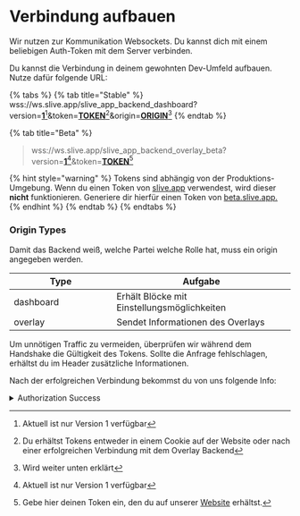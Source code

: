 # Verbindung aufbauen

Wir nutzen zur Kommunikation Websockets. Du kannst dich mit einem beliebigen Auth-Token mit dem Server verbinden.

Du kannst die Verbindung in deinem gewohnten Dev-Umfeld aufbauen. Nutze dafür folgende URL:

{% tabs %}
{% tab title="Stable" %}
wss://ws.slive.app/slive\_app\_backend\_dashboard?version=[**1**](#user-content-fn-1)[^1]\&token=[**TOKEN**](#user-content-fn-2)[^2]\&origin=[**ORIGIN**](#user-content-fn-3)[^3]
{% endtab %}

{% tab title="Beta" %}
> wss://ws.slive.app/slive\_app\_backend\_overlay\_beta?version=[**1**](#user-content-fn-4)[^4]\&token=[**TOKEN**](#user-content-fn-5)[^5]

{% hint style="warning" %}
Tokens sind abhängig von der Produktions-Umgebung. Wenn du einen Token von [slive.app](https://slive.app) verwendest, wird dieser **nicht** funktionieren. Generiere dir hierfür einen Token von [beta.slive.app.](https://beta.slive.app)
{% endhint %}
{% endtab %}
{% endtabs %}

### Origin Types

Damit das Backend weiß, welche Partei welche Rolle hat, muss ein origin angegeben werden.

<table data-full-width="false"><thead><tr><th width="168">Type</th><th>Aufgabe</th></tr></thead><tbody><tr><td>dashboard</td><td>Erhält Blöcke mit Einstellungsmöglichkeiten</td></tr><tr><td>overlay</td><td>Sendet Informationen des Overlays</td></tr></tbody></table>



Um unnötigen Traffic zu vermeiden, überprüfen wir während dem Handshake die Gültigkeit des Tokens.  Sollte die Anfrage fehlschlagen, erhältst du im Header zusätzliche Informationen.&#x20;

Nach der erfolgreichen Verbindung bekommst du von uns folgende Info:

<details>

<summary>Authorization Success</summary>

{% code lineNumbers="true" %}
```json
{
    "ID": "PB2AF_AUTHORIZE_SUCCESS",
    "CODE": 200,
    "MESSAGE": "Connection authorized",
    "DATA": {}
}
```
{% endcode %}

</details>

[^1]: Aktuell ist nur Version 1 verfügbar

[^2]: Du erhältst Tokens entweder in einem Cookie auf der Website oder nach einer erfolgreichen Verbindung mit dem Overlay Backend

[^3]: Wird weiter unten erklärt

[^4]: Aktuell ist nur Version 1 verfügbar

[^5]: Gebe hier deinen Token ein, den du auf unserer [Website](https://beta.slive.app) erhältst.
